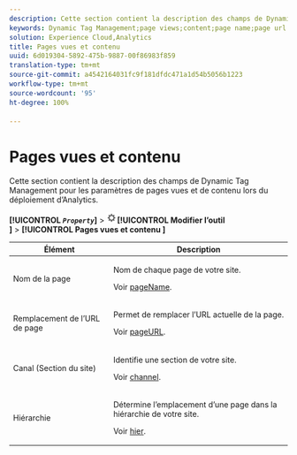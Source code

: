```yaml
---
description: Cette section contient la description des champs de Dynamic Tag Management pour les paramètres de pages vues et de contenu lors du déploiement d’Analytics.
keywords: Dynamic Tag Management;page views;content;page name;page url override;channel;site section;hierarchy
solution: Experience Cloud,Analytics
title: Pages vues et contenu
uuid: 6d019304-5892-475b-9887-00f86983f859
translation-type: tm+mt
source-git-commit: a4542164031fc9f181dfdc471a1d54b5056b1223
workflow-type: tm+mt
source-wordcount: '95'
ht-degree: 100%

---
```



# Pages vues et contenu

Cette section contient la description des champs de Dynamic Tag Management pour les paramètres de pages vues et de contenu lors du déploiement d’Analytics.

**[!UICONTROL *`Property`*]** > ![Icône d’engrenage](assets/settings_gear.png)**[!UICONTROL  Modifier l’outil ]** > **[!UICONTROL  Pages vues et contenu ]**

<table id="table_654149A8A66B404BBF9BAF8EC67F5F8F">
 <thead>
  <tr>
   <th colname="col1" class="entry"> Élément </th>
   <th colname="col2" class="entry"> Description </th>
  </tr>
 </thead>
 <tbody>
  <tr>
   <td colname="col1"> Nom de la page </td>
   <td colname="col2"> <p>Nom de chaque page de votre site. </p> <p>Voir <a href="../../../vars/page-vars/pagename.md">pageName</a>. </p> </td>
  </tr>
  <tr>
   <td colname="col1"> Remplacement de l’URL de page </td>
   <td colname="col2"> <p> Permet de remplacer l’URL actuelle de la page. </p> <p>Voir <a href="../../../vars/page-vars/pageurl.md">pageURL</a>. </p> </td>
  </tr>
  <tr>
   <td colname="col1"> Canal (Section du site) </td>
   <td colname="col2"> <p>Identifie une section de votre site. </p> <p>Voir <a href="../../../vars/page-vars/channel.md">channel</a>. </p> </td>
  </tr>
  <tr>
   <td colname="col1"> Hiérarchie </td>
   <td colname="col2"> <p>Détermine l’emplacement d’une page dans la hiérarchie de votre site. </p> <p>Voir <a href="../../../vars/page-vars/hier.md">hier</a>. </p> </td>
  </tr>
 </tbody>
</table>
